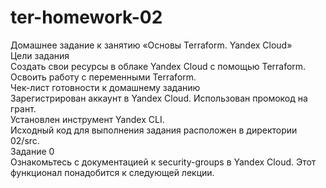 # ter-homework-02

  Домашнее задание к занятию «Основы Terraform. Yandex Cloud»  
Цели задания  
Создать свои ресурсы в облаке Yandex Cloud с помощью Terraform.  
Освоить работу с переменными Terraform.  
Чек-лист готовности к домашнему заданию  
Зарегистрирован аккаунт в Yandex Cloud. Использован промокод на грант.  
Установлен инструмент Yandex CLI.  
Исходный код для выполнения задания расположен в директории 02/src.  
Задание 0  
Ознакомьтесь с документацией к security-groups в Yandex Cloud. Этот функционал понадобится к следующей лекции.  

  
